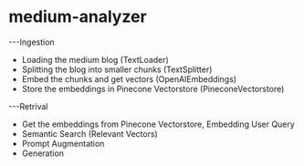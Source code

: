 # medium-analyzer

---Ingestion
- Loading the medium blog (TextLoader)
- Splitting the blog into smaller chunks (TextSplitter)
- Embed the chunks and get vectors (OpenAIEmbeddings)
- Store the embeddings in Pinecone Vectorstore (PineconeVectorstore)

---Retrival
- Get the embeddings from Pinecone Vectorstore, Embedding User Query
- Semantic Search (Relevant Vectors)
- Prompt Augmentation
- Generation